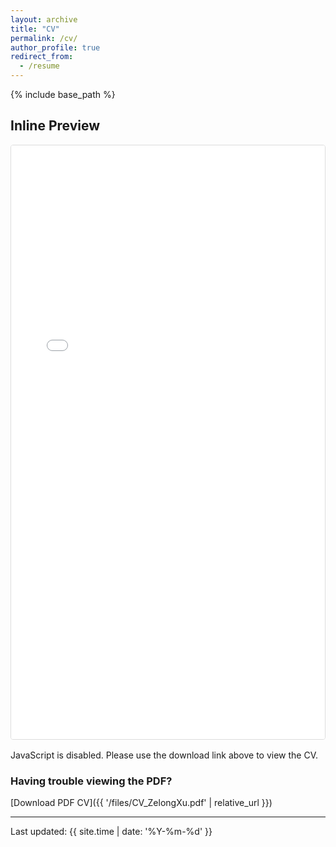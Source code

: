```yaml
---
layout: archive
title: "CV"
permalink: /cv/
author_profile: true
redirect_from:
  - /resume
---
```


{% include base_path %}


## Inline Preview

<div style="border:1px solid #ddd;border-radius:4px;overflow:hidden;margin:1rem 0;">
  <iframe 
    src="{{ '/files/CV_ZelongXu.pdf' | relative_url }}#view=FitH" 
    title="CV Preview"
    style="width:100%;min-height:950px;border:0;"
    loading="lazy"
  ></iframe>
</div>

<noscript>
  JavaScript is disabled. Please use the download link above to view the CV.
</noscript>

### Having trouble viewing the PDF?
[Download PDF CV]({{ '/files/CV_ZelongXu.pdf' | relative_url }})

---
Last updated: {{ site.time | date: '%Y-%m-%d' }}